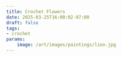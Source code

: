 ```yaml
---
title: Crochet Flowers
date: 2025-03-25T16:00:02-07:00
draft: false
tags: 
- crochet
params:
    image: /art/images/paintings/lion.jpg
---
```

